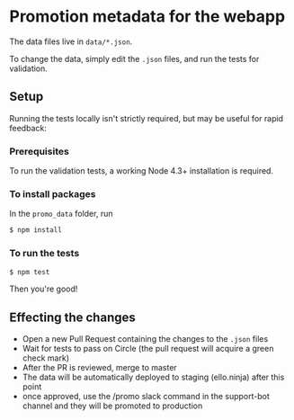 # Promotion metadata for the webapp

The data files live in `data/*.json`.

To change the data, simply edit the `.json` files, and run the tests for
validation.

## Setup

Running the tests locally isn't strictly required, but may be useful for rapid feedback:

### Prerequisites
To run the validation tests, a working Node 4.3+ installation is required.

### To install packages

In the `promo_data` folder, run 

```sh
$ npm install
```

### To run the tests

```sh
$ npm test
```


Then you're good!

## Effecting the changes

- Open a new Pull Request containing the changes to the `.json` files
- Wait for tests to pass on Circle (the pull request will acquire a green check mark)
- After the PR is reviewed, merge to master
- The data will be automatically deployed to staging (ello.ninja) after this point
- once approved, use the /promo slack command in the support-bot channel and they will be promoted to production
